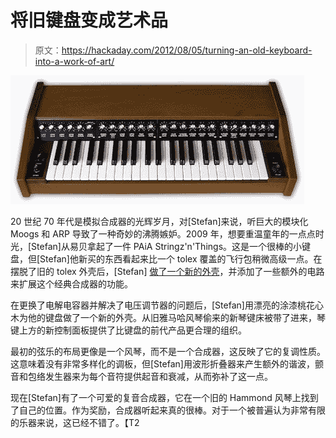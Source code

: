 # 将旧键盘变成艺术品

> 原文：<https://hackaday.com/2012/08/05/turning-an-old-keyboard-into-a-work-of-art/>

[![](img/94feb2998d2fdeb9c95bbaea9ef340d2.png "keys")](http://hackaday.com/wp-content/uploads/2012/08/keys.jpeg)

20 世纪 70 年代是模拟合成器的光辉岁月，对[Stefan]来说，听巨大的模块化 Moogs 和 ARP 导致了一种奇妙的沸腾嫉妒。2009 年，想要重温童年的一点点时光，[Stefan]从易贝拿起了一件 PAiA Stringz'n'Things。这是一个很棒的小键盘，但[Stefan]他新买的东西看起来比一个 tolex 覆盖的飞行包稍微高级一点。在摆脱了旧的 tolex 外壳后，[Stefan] [做了一个新的外壳](http://www.stefanv.com/electronics/paia_stringz_n_thingz.html)，并添加了一些额外的电路来扩展这个经典合成器的功能。

在更换了电解电容器并解决了电压调节器的问题后，[Stefan]用漂亮的涂漆桃花心木为他的键盘做了一个新的外壳。从旧雅马哈风琴偷来的新琴键床被带了进来，琴键上方的新控制面板提供了比键盘的前代产品更合理的组织。

最初的弦乐的布局更像是一个风琴，而不是一个合成器，这反映了它的复调性质。这意味着没有非常多样化的调板，但[Stefan]用波形折叠器来产生额外的谐波，颤音和包络发生器来为每个音符提供起音和衰减，从而弥补了这一点。

现在[Stefan]有了一个可爱的复音合成器，它在一个旧的 Hammond 风琴上找到了自己的位置。作为奖励，合成器听起来真的很棒。对于一个被普遍认为非常有限的乐器来说，这已经不错了。【T2